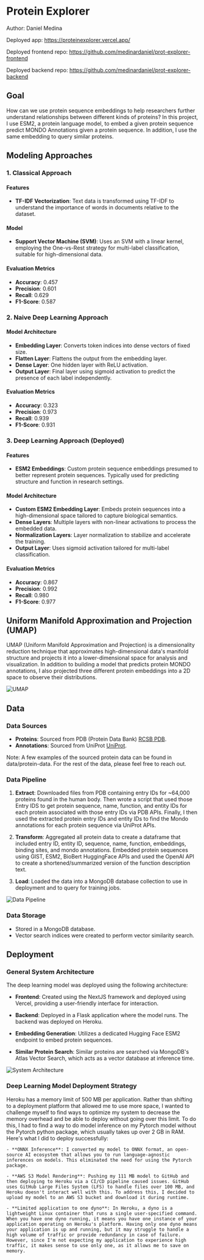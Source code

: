 # Protein Explorer

Author: Daniel Medina

Deployed app: https://proteinexplorer.vercel.app/

Deployed frontend repo: https://github.com/medinardaniel/prot-explorer-frontend

Deployed backend repo: https://github.com/medinardaniel/prot-explorer-backend

## Goal
How can we use protein sequence embeddings to help researchers further understand relationships between different kinds of proteins? In this project, I use ESM2, a protein language model, to embed a given protein sequence predict MONDO Annotations given a protein sequence. In addition, I use the same embedding to query similar proteins.

## Modeling Approaches

### 1. Classical Approach

#### Features
* **TF-IDF Vectorization**: Text data is transformed using TF-IDF to understand the importance of words in documents relative to the dataset.

#### Model
* **Support Vector Machine (SVM)**: Uses an SVM with a linear kernel, employing the One-vs-Rest strategy for multi-label classification, suitable for high-dimensional data.

#### Evaluation Metrics
* **Accuracy**: 0.457
* **Precision**: 0.601
* **Recall**: 0.629
* **F1-Score**: 0.587

### 2. Naive Deep Learning Approach

#### Model Architecture
* **Embedding Layer**: Converts token indices into dense vectors of fixed size.
* **Flatten Layer**: Flattens the output from the embedding layer.
* **Dense Layer**: One hidden layer with ReLU activation.
* **Output Layer**: Final layer using sigmoid activation to predict the presence of each label independently.

#### Evaluation Metrics
* **Accuracy**: 0.323
* **Precision**: 0.973
* **Recall**: 0.939
* **F1-Score**: 0.931

### 3. Deep Learning Approach (Deployed)

#### Features
* **ESM2 Embeddings**: Custom protein sequence embeddings presumed to better represent protein sequences. Typically used for predicting structure and function in research settings.

#### Model Architecture
* **Custom ESM2 Embedding Layer**: Embeds protein sequences into a high-dimensional space tailored to capture biological semantics.
* **Dense Layers**: Multiple layers with non-linear activations to process the embedded data.
* **Normalization Layers**: Layer normalization to stabilize and accelerate the training.
* **Output Layer**: Uses sigmoid activation tailored for multi-label classification.

#### Evaluation Metrics
* **Accuracy**: 0.867
* **Precision**: 0.992
* **Recall**: 0.980
* **F1-Score**: 0.977

## Uniform Manifold Approximation and Projection (UMAP)
UMAP (Uniform Manifold Approximation and Projection) is a dimensionality reduction technique that approximates high-dimensional data's manifold structure and projects it into a lower-dimensional space for analysis and visualization. In addition to building a model that predicts protein MONDO annotations, I also projected three different protein embeddings into a 2D space to observe their distributions.

![UMAP](umap.png)

## Data

### Data Sources
* **Proteins**: Sourced from PDB (Protein Data Bank) [RCSB PDB](https://www.rcsb.org/).
* **Annotations**: Sourced from UniProt [UniProt](https://www.uniprot.org/).

Note: A few examples of the sourced protein data can be found in data/protein-data. For the rest of the data, please feel free to reach out.

### Data Pipeline
1. **Extract**: Downloaded files from PDB containing entry IDs for ~64,000 proteins found in the human body. Then wrote a script that used those Entry IDS to get protein sequence, name, function, and entity IDs for each protein associated with those entry IDs via PDB APIs. Finally, I then used the extracted protein entry IDs and entity IDs to find the Mondo annotations for each protein sequence via UniProt APIs.

2. **Transform**: Aggregated all protein data to create a dataframe that included entry ID, entity ID, sequence, name, function, embeddings, binding sites, and mondo annotations. Embedded protein sequences using GIST, ESM2, BioBert HuggingFace APIs and used the OpenAI API to create a shortened/summarized version of the function description text.

3. **Load**: Loaded the data into a MongoDB database collection to use in deployment and to query for training jobs.

![Data Pipeline](data-pipeline.png)

### Data Storage
- Stored in a MongoDB database.
- Vector search indices were created to perform vector similarity search.

## Deployment

### General System Architecture
The deep learning model was deployed using the following architecture:

* **Frontend**: Created using the NextJS framework and deployed using Vercel, providing a user-friendly interface for interaction.

* **Backend**: Deployed in a Flask application where the model runs. The backend was deployed on Heroku.

* **Embedding Generation**: Utilizes a dedicated Hugging Face ESM2 endpoint to embed protein sequences.

* **Similar Protein Search**: Similar proteins are searched via MongoDB's Atlas Vector Search, which acts as a vector database at inference time.

![System Architecture](system-arch.png)

### Deep Learning Model Deployment Strategy
 Heroku has a memory limit of 500 MB per application. Rather than shifting to a deployment platform that allowed me to use more space, I wanted to challenge myself to find ways to optimize my system to decrease the memory overhead and be able to deploy without going over this limit. To do this, I had to find a way to do model inference on my Pytorch model without the Pytorch python package, which usually takes up over 2 GB in RAM. Here's what I did to deploy successfully:

    - **ONNX Inference**: I converted my model to ONNX format, an open-source AI ecosystem that allows you to run language-agnostic inferences on models. This eliminated the need for using the Pytorch package.

    - **AWS S3 Model Rendering**: Pushing my 111 MB model to GitHub and then deploying to Heroku via a CI/CD pipeline caused issues. GitHub uses GitHub Large Files System (LFS) to handle files over 100 MB, and Heroku doesn't interact well with this. To address this, I decided to upload my model to an AWS S3 bucket and download it during runtime.

    - **Limited application to one dyno**: In Heroku, a dyno is a lightweight Linux container that runs a single user-specified command. When you have one dyno running, it means you have one instance of your application operating on Heroku's platform. Having only one dyno means your application is up and running, but it may struggle to handle a high volume of traffic or provide redundancy in case of failure. However, since I'm not expecting my application to experience high traffic, it makes sense to use only one, as it allows me to save on memory.